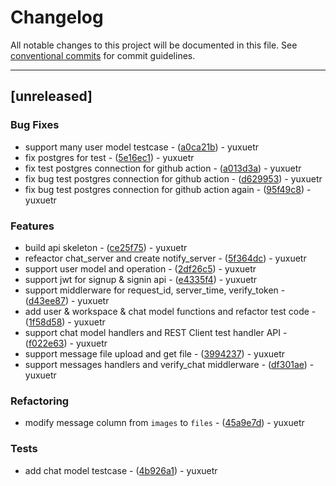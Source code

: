 # Changelog

All notable changes to this project will be documented in this file. See [conventional commits](https://www.conventionalcommits.org/) for commit guidelines.

---
## [unreleased]

### Bug Fixes

- support many user model testcase - ([a0ca21b](https://github.com/yuxuetr/chat/commit/a0ca21b2a1589a3b92da6e474179966d89c44f85)) - yuxuetr
- fix postgres for test - ([5e16ec1](https://github.com/yuxuetr/chat/commit/5e16ec18bfdf6721338034a4f3450251918e4e1e)) - yuxuetr
- fix test postgres connection for github action - ([a013d3a](https://github.com/yuxuetr/chat/commit/a013d3ae078ab4324ca1a1a8ff9e6e3172ccfd22)) - yuxuetr
- fix bug test postgres connection for github action - ([d629953](https://github.com/yuxuetr/chat/commit/d62995393f9928adb9f20515840f6ea462be7f90)) - yuxuetr
- fix bug test postgres connection for github action again - ([95f49c8](https://github.com/yuxuetr/chat/commit/95f49c86faedd977987dac17940ecbe1555a6b11)) - yuxuetr

### Features

- build api skeleton - ([ce25f75](https://github.com/yuxuetr/chat/commit/ce25f759863b47b89fa219d3b607f1c989981956)) - yuxuetr
- refeactor chat_server and create notify_server - ([5f364dc](https://github.com/yuxuetr/chat/commit/5f364dcdede21e7dc94b7686b70d12d3235c76c9)) - yuxuetr
- support user model and operation - ([2df26c5](https://github.com/yuxuetr/chat/commit/2df26c542c7f22e0f7050a438dd8d348242c03c7)) - yuxuetr
- support jwt for signup & signin api - ([e4335f4](https://github.com/yuxuetr/chat/commit/e4335f4993fe6679e10c2afc34a74c6ede261109)) - yuxuetr
- support middlerware for request_id, server_time, verify_token - ([d43ee87](https://github.com/yuxuetr/chat/commit/d43ee879dbbc1bb943d8abe1019cc95a9f96844d)) - yuxuetr
- add user & workspace & chat model functions and refactor test code - ([1f58d58](https://github.com/yuxuetr/chat/commit/1f58d580d859d9fb066488f08fec5633c83fa93a)) - yuxuetr
- support chat model handlers and REST Client test handler API - ([f022e63](https://github.com/yuxuetr/chat/commit/f022e636fd6e4a9a4563153be974f0e58d1e48c8)) - yuxuetr
- support message file upload and get file - ([3994237](https://github.com/yuxuetr/chat/commit/39942372b4ebe57c0206f6f8a6d0c04ec5adf20e)) - yuxuetr
- support messages handlers and verify_chat middlerware - ([df301ae](https://github.com/yuxuetr/chat/commit/df301ae35e9e153ad45b8eb17ba39e8eea04b6d0)) - yuxuetr

### Refactoring

- modify message column from `images` to `files` - ([45a9e7d](https://github.com/yuxuetr/chat/commit/45a9e7dcead0b6b75fa6cdd2dbde7508991154ed)) - yuxuetr

### Tests

- add chat model testcase - ([4b926a1](https://github.com/yuxuetr/chat/commit/4b926a11daa7f5608e6e88c2d6fe8f3fd2eb1d7d)) - yuxuetr

<!-- generated by git-cliff -->
